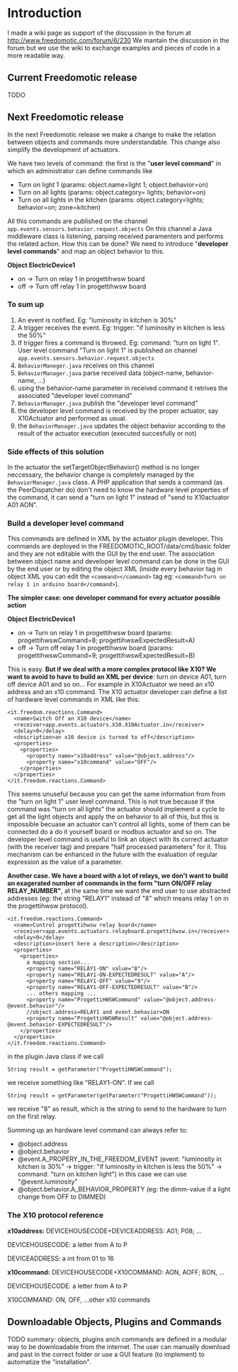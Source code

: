 # Introduction #

I made a wiki page as support of the discussion in the forum at http://www.freedomotic.com/forum/6/230
We mantain the discussion in the forum but we use the wiki to exchange examples and pieces of code in a more readable way.

## Current Freedomotic release ##


TODO


## Next Freedomotic release ##

In the next Freedomotic release we make a change to make the relation between objects and commands more understandable. This change also simplify the development of actuators.

We have two levels of command: the first is the "**user level command**" in which an administrator can define commands like
  * Turn on light 1 (params: object.name=light 1; object.behavior=on)
  * Turn on all lights (params: object.category= lights; behavior=on)
  * Turn on all lights in the kitchen (params: object.category=lights; behavior=on; zone=kitchen)

All this commands are published on the channel `app.events.sensors.behavior.request.objects`
On this channel a Java middleware class is listening, parsing received paramenters and performs the related action. How this can be done? We need to introduce "**developer level commands**" and map an object behavior to this.

**Object ElectricDevice1**
  * on -> Turn on relay 1 in progettihwsw board
  * off -> Turn off relay 1 in progettihwsw  board

### To sum up ###

  1. An event is notified. Eg: "luminosity in kitchen is 30%"
  1. A trigger receives the event. Eg: trigger: "if luminosity in kitchen is less the 50%"
  1. If trigger fires a command is throwed. Eg: command: "turn on light 1". User level command "Turn on light 1" is published on channel `app.events.sensors.behavior.request.objects`
  1. `BehaviorManeger.java` receives on this channel
  1. `BehaviorManager.java` parse received data (object-name, behavior-name, ...)
  1. using the behavior-name parameter in received command it retrives the associated "developer level command"
  1. `BehaviorManager.java` publish the "developer level command"
  1. the developer level command is received by the proper actuator, say X10Actuator and performed as usual.
  1. the `BehaviorManager.java` updates the object behavior according to the result of the actuator execution (executed succesfully or not)

### Side effects of this solution ###

In the actuator the setTargetObjectBehavior() method is no longer neccessary, the behavior change is completely managed by the `BehaviorManager.java` class.
A PHP application that sends a command (as the PeerDispatcher do) don't need to know the hardware level properties of the command, it can send a "turn on light 1" instead of "send to X10actuator A01 AON".

### Build a developer level command ###

This commands are defined in XML by the actuator plugin developer. This commands are deployed in the FREEDOMOTIC\_ROOT/data/cmd/basic folder and they are not editable with the GUI by the end user. The association between object name and developer level command can be done in the GUI by the end user or by editing the object XML (inside every behavior tag in object XML you can edit the `<command></command>` tag eg: `<command>Turn on relay 1 in arduino board</command>`).

**The simpler case: one developer command for every actuator possible action**

**Object ElectricDevice1**
  * on -> Turn on relay 1 in progettihwsw board (params: progettihwswCommand=8; progettihwswExpectedResult=A)
  * off -> Turn off relay 1 in progettihwsw  board (params: progettihwswCommand=9; progettihwswExpectedResult=B)

This is easy. **But if we deal with a more complex protocol like X10? We want to avoid to have to build an XML per device**: turn on device A01, turn off device A01 and so on... For example in X10Actuator we need an x10 address and an x10 command.
The X10 actuator developer can define a list of hardware level commands in XML like this:

```
<it.freedom.reactions.Command>
  <name>Switch Off an X10 device</name>
  <receiver>app.events.actuators.X10.X10Actuator.in</receiver>
  <delay>0</delay>
  <description>an x10 device is turned to off</description>
  <properties>
    <properties>      
      <property name="x10address" value="@object.address"/>
      <property name="x10command" value="OFF"/>
    </properties>
  </properties>
</it.freedom.reactions.Command>
```

This seems unuseful because you can get the same information from from the "turn on light 1" user level command. This is not true because if the command was "turn on all lights" the actuator should implement a cycle to get all the light objects and apply the on behavior to all of this, but this is impossible becuase an actuator can't control all lights, some of them can be connected do a do it yourself board or modbus actuator and so on. The developer level command is useful to link an object with its correct actuator (with the receiver tag) and prepare "half processed parameters" for it. This mechanism can be enhanced in the future with the evaluation of regular expression as the value of a parameter.

**Another case. We have a board with a lot of relays, we don't want to build an exagerated number of commands in the form "turn ON/OFF relay RELAY\_NUMBER"**, at the same time we want the end user to use abstracted addresses (eg: the string "RELAY1" instead of "8" which means relay 1 on in the progettihwsw protocol).

```
<it.freedom.reactions.Command>
  <name>Control progettihwsw relay board</name>
  <receiver>app.events.actuators.relayboard.progettihwsw.in</receiver>
  <delay>0</delay>
  <description>insert here a description</description>
  <properties>
    <properties>   
      a mapping section...
      <property name="RELAY1-ON" value="8"/>  
      <property name="RELAY1-ON-EXPECTEDRESULT" value="A"/>  
      <property name="RELAY1-OFF" value="9"/>  
      <property name="RELAY1-OFF-EXPECTEDRESULT" value="B"/>
      ... others mapping ...
      <property name="ProgettiHWSWCommand" value="@object.address-@event.behavior"/>
      //object.address=RELAY1 and event.behavior=ON
      <property name="ProgettiHWSWResult" value="@object.address-@event.behavior-EXPECTEDRESULT"/>
    </properties>
  </properties>
</it.freedom.reactions.Command>
```


in the plugin Java class if we call
```
String result = getParameter("ProgettiHWSWCommand"); 
```
we receive something like "RELAY1-ON". If we call
```
String result = getParameter(getParameter("ProgettiHWSWCommand"));
```
we receive "8" as result, which is the string to send to the hardware to turn on the first relay.

Summing up an hardware level command can always refer to:
  * @object.address
  * @object.behavior
  * @event.A\_PROPERY\_IN\_THE\_FREEDOM\_EVENT (event: "luminosity in kitchen is 30%" -> trigger: "if luminosity in kitchen is less the 50%" -> command: "turn on kitchen light") in this case we can use "@event.luminosity"
  * @object.behavior.A\_BEHAVIOR\_PROPERTY (eg: the dimm-value if a light change from OFF to DIMMED)




### The X10 protocol reference ###

**x10address:** DEVICEHOUSECODE+DEVICEADDRESS: A01; P08; ...

DEVICEHOUSECODE: a letter from A to P

DEVICEADDRESS: a int from 01 to 16

**x10command:** DEVICEHOUSECODE+X10COMMAND: AON, AOFF; BON, ...

DEVICEHOUSECODE: a letter from A to P

X10COMMAND: ON, OFF, ...other x10 commands

## Downloadable Objects, Plugins and Commands ##

TODO
summary: objects, plugins anch commands are defined in a modular way to be downloadable from the internet. The user can manually download and past in the correct folder or use a GUI feature (to implement) to automatize the "installation".
